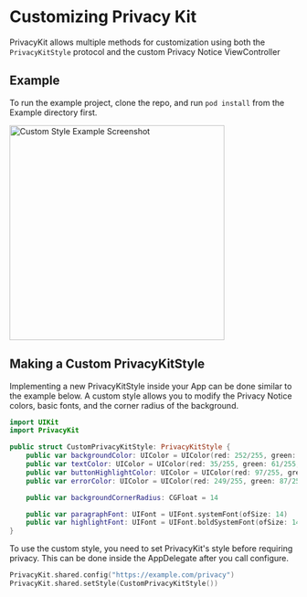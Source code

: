 # Customizing Privacy Kit

PrivacyKit allows multiple methods for customization using both the
`PrivacyKitStyle` protocol and the custom Privacy Notice ViewController

## Example

To run the example project, clone the repo, and run `pod install` from the Example directory first.

<img src="https://github.com/ithazfire/PrivacyKit/Docs/img/PrivacyKit-CustomStyle.jpg" alt="Custom Style Example Screenshot" width="376px"/>

## Making a Custom PrivacyKitStyle

Implementing a new PrivacyKitStyle inside your App can be done similar to
the example below. A custom style allows you to modify the Privacy Notice
colors, basic fonts, and the corner radius of the background.

```swift
import UIKit
import PrivacyKit

public struct CustomPrivacyKitStyle: PrivacyKitStyle {
    public var backgroundColor: UIColor = UIColor(red: 252/255, green: 202/255, blue: 70/255, alpha: 1)
    public var textColor: UIColor = UIColor(red: 35/255, green: 61/255, blue: 77/255, alpha: 1)
    public var buttonHighlightColor: UIColor = UIColor(red: 97/255, green: 155/255, blue: 138/255, alpha: 1)
    public var errorColor: UIColor = UIColor(red: 249/255, green: 87/255, blue: 56/255, alpha: 1)

    public var backgroundCornerRadius: CGFloat = 14

    public var paragraphFont: UIFont = UIFont.systemFont(ofSize: 14)
    public var highlightFont: UIFont = UIFont.boldSystemFont(ofSize: 14)
}
```

To use the custom style, you need to set PrivacyKit's style before
requiring privacy. This can be done inside the AppDelegate after you call
configure.

```swift
PrivacyKit.shared.config("https://example.com/privacy")
PrivacyKit.shared.setStyle(CustomPrivacyKitStyle())
```
